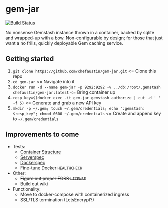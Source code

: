 # gem-jar

[![Build Status](https://travis-ci.org/ChefAustin/gem-jar.svg?branch=master)](https://travis-ci.org/ChefAustin/gem-jar)

No nonsense Gemstash instance thrown in a container, backed by sqlite and wrapped-up with a bow. Non-configurable by design; for those that just want a no frills, quickly deployable Gem caching service.

## Getting started
1.  `git clone https://github.com/chefaustin/gem-jar.git` <= Clone this repo
2.  `cd gem-jar` <= Navigate into it
3.  `docker run -d --name gem-jar -p 9292:9292 -v ../db:/root/.gemstash chefaustin/gem-jar:latest` <= Bring container up
4.  `resp_key=$(docker exec -it gem-jar gemstash authorize | cut -d ' ' -f 5)` <= Generate and grab a new API key
5.  `mkdir -p ~/.gem; touch ~/.gem/credentials; echo ":gemstash: $resp_key"; chmod 0600 ~/.gem/credentials` <= Create and append key to `~/.gem/credentials`

## Improvements to come
- Tests:
  -  [Container Structure](https://github.com/GoogleContainerTools/container-structure-test)
  -  [Serverspec](https://github.com/mizzy/serverspec)
  -  [Dockerspec](https://github.com/zuazo/dockerspec)
  -  Fine-tune Docker `HEALTHCHECK`
- Other:
  - ~~Figure out proper FOSS `LICENSE`~~
  - Build out wiki
- Functionality:
  - Move to docker-compose with containerized ingress
  - SSL/TLS termination (LetsEncrypt?)
